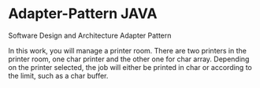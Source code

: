 # Adapter-Pattern   JAVA
Software Design and Architecture Adapter Pattern

In this work, you will manage a printer room. There are two printers in the printer room, one char
printer and the other one for char array. Depending on the printer selected, the job will either be
printed in char or according to the limit, such as a char buffer.
